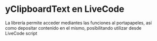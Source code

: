 # yClipboardText en LiveCode
La librería permite acceder mediantes las funciones al portapapeles, así como depositar contenido en el mismo, posibilitando  utilizar desde LiveCode script
